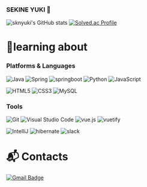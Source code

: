 ### SEKINE YUKI 👋
![sknyuki's GitHub stats](https://github-readme-stats.vercel.app/api?username=sknyuki&show_icons=true&theme=radical)
[![Solved.ac Profile](http://mazassumnida.wtf/api/v2/generate_badge?boj=sknyuki)](https://solved.ac/sknyuki/)
<!--![Top Langs](https://github-readme-stats.vercel.app/api/top-langs/?username=sknyuki&layout=Demo&theme=tokyonight)-->
# 💪learning about
### Platforms & Languages
![Java](https://img.shields.io/badge/Java-007396.svg?&style=for-the-badge&logo=Java&logoColor=white)
![Spring](https://img.shields.io/badge/Spring-6DB33F.svg?&style=for-the-badge&logo=Spring&logoColor=white)
![springboot](https://img.shields.io/badge/springboot-6DB33F.svg?&style=for-the-badge&logo=springboot&logoColor=white)
![Python](https://img.shields.io/badge/Python-3776AB.svg?&style=for-the-badge&logo=Python&logoColor=white)
![JavaScript](https://img.shields.io/badge/JavaScript-F7DF1E.svg?&style=for-the-badge&logo=JavaScript&logoColor=white)

![HTML5](https://img.shields.io/badge/HTML5-E34F26.svg?&style=for-the-badge&logo=HTML5&logoColor=white)
![CSS3](https://img.shields.io/badge/CSS3-1572B6.svg?&style=for-the-badge&logo=CSS3&logoColor=white)
![MySQL](https://img.shields.io/badge/MySQL-4479A1.svg?&style=for-the-badge&logo=MySQL&logoColor=white)



### Tools
![Git](https://img.shields.io/badge/Git-F05032.svg?&style=for-the-badge&logo=Git&logoColor=white)
![Visual Studio Code](https://img.shields.io/badge/Visual%20Studio%20Code-007ACC.svg?&style=for-the-badge&logo=Visual%20Studio%20Code&logoColor=white)
![vue.js](https://img.shields.io/badge/vue.js-4FC08D.svg?&style=for-the-badge&logo=vuedotjs&logoColor=white)
![vuetify](https://img.shields.io/badge/vuetify-1867C0.svg?&style=for-the-badge&logo=vuetify&logoColor=white)

![IntelliJ](https://img.shields.io/badge/intellij%20idea-7D00FF.svg?&style=for-the-badge&logo=intellij%20idea&logoColor=white)
![hibernate](https://img.shields.io/badge/hibernate-59666C.svg?&style=for-the-badge&logo=hibernate&logoColor=white)
![slack](https://img.shields.io/badge/slack-4A154B.svg?&style=for-the-badge&logo=slack&logoColor=white)



 
# :mailbox_with_mail: Contacts
[![Gmail Badge](https://img.shields.io/badge/Gmail-d14836?style=flat-square&logo=Gmail&logoColor=white&link=mailto:sknyuki009@gmail.com)](mailto:sknyuki009@gmail.com)

